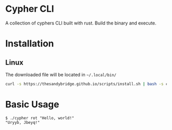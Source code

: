 # Cypher CLI

A collection of cyphers CLI built with rust. Build the binary and execute.

# Installation

## Linux

The downloaded file will be located in `~/.local/bin/`

```bash
curl -s https://thesandybridge.github.io/scripts/install.sh | bash -s cyphers cypher
```

# Basic Usage

```shell
$ ./cypher rot "Hello, world!"
"Uryyb, Jbeyq!"
```
